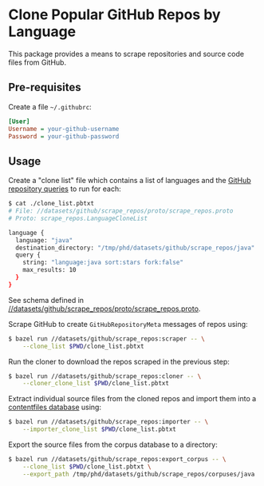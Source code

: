 # Clone Popular GitHub Repos by Language

This package provides a means to scrape repositories and source code files from
GitHub.

## Pre-requisites

Create a file `~/.githubrc`:

```ini
[User]
Username = your-github-username
Password = your-github-password
```


## Usage

Create a "clone list" file which contains a list of languages and the
[GitHub repository queries](https://help.github.com/articles/searching-repositories/)
to run for each:

```sh
$ cat ./clone_list.pbtxt
# File: //datasets/github/scrape_repos/proto/scrape_repos.proto
# Proto: scrape_repos.LanguageCloneList

language {
  language: "java"
  destination_directory: "/tmp/phd/datasets/github/scrape_repos/java"
  query {
    string: "language:java sort:stars fork:false"
    max_results: 10
  }
}
```

See schema defined in
[//datasets/github/scrape_repos/proto/scrape_repos.proto](/datasets/github/scrape_repos/proto/scrape_repos.proto).

Scrape GitHub to create `GitHubRepositoryMeta` messages of repos using:

```sh
$ bazel run //datasets/github/scrape_repos:scraper -- \
    --clone_list $PWD/clone_list.pbtxt
```

Run the cloner to download the repos scraped in the previous step:

```sh
$ bazel run //datasets/github/scrape_repos:cloner -- \
    --cloner_clone_list $PWD/clone_list.pbtxt
```

Extract individual source files from the cloned repos and import them into a
[contentfiles database](/datasets/github/scrape_repos/contentfiles.py) using:

```sh
$ bazel run //datasets/github/scrape_repos:importer -- \
    --importer_clone_list $PWD/clone_list.pbtxt
```

Export the source files from the corpus database to a directory:

```sh
$ bazel run //datasets/github/scrape_repos:export_corpus -- \
    --clone_list $PWD/clone_list.pbtxt \
    --export_path /tmp/phd/datasets/github/scrape_repos/corpuses/java
```
